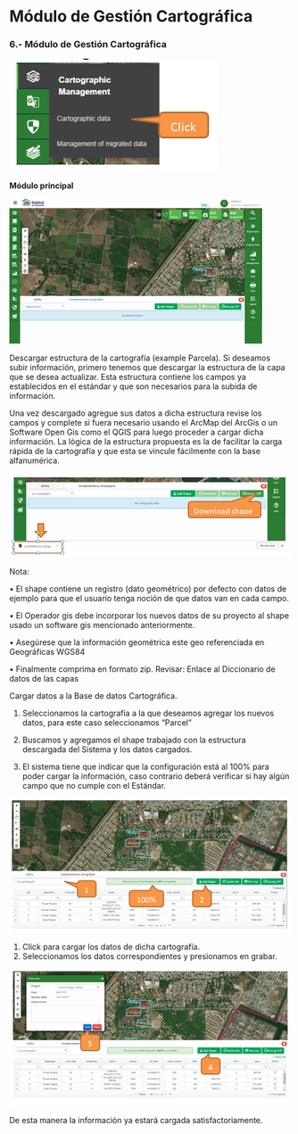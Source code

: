 # Módulo de Gestión Cartográfica

### 6.- Módulo de Gestión Cartográfica

![](../.gitbook/assets/image%20%28221%29.png)

**Módulo principal**

![](../.gitbook/assets/image%20%28173%29.png)

Descargar estructura de la cartografía \(example Parcela\). Si deseamos subir información, primero tenemos que descargar la estructura de la capa que se desea actualizar. Esta estructura contiene los campos ya establecidos en el estándar y que son necesarios para la subida de información.

 Una vez descargado agregue sus datos a dicha estructura revise los campos y complete si fuera necesario usando el ArcMap del ArcGis o un Software Open Gis como el QGIS para luego proceder a cargar dicha información. La lógica de la estructura propuesta es la de facilitar la carga rápida de la cartografía y que esta se vincule fácilmente con la base alfanumérica.

![](../.gitbook/assets/image%20%2893%29.png)

Nota:

 • El shape contiene un registro \(dato geométrico\) por defecto con datos de ejemplo para que el usuario tenga noción de que datos van en cada campo. 

• El Operador gis debe incorporar los nuevos datos de su proyecto al shape usado un software gis mencionado anteriormente. 

• Asegúrese que la información geométrica este geo referenciada en Geográficas WGS84 

• Finalmente comprima en formato zip. Revisar: Enlace al Diccionario de datos de las capas

Cargar datos a la Base de datos Cartográfica. 

1. Seleccionamos la cartografía a la que deseamos agregar los nuevos datos, para este caso seleccionamos “Parcel”

2. Buscamos y agregamos el shape trabajado con la estructura descargada del Sistema y los datos cargados.

3. El sistema tiene que indicar que la configuración está al 100% para poder cargar la información, caso contrario deberá verificar si hay algún campo que no cumple con el Estándar.

![](../.gitbook/assets/image%20%28210%29.png)

1. Click para cargar los datos de dicha cartografía.
2. Seleccionamos los datos correspondientes y presionamos en grabar.



![](../.gitbook/assets/image%20%286%29.png)

De esta manera la información ya estará cargada satisfactoriamente.

